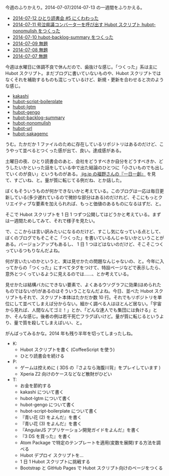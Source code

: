 今週のふりかえり。2014-07-07/2014-07-13 の一週間をふりかえる。

- [2014-07-12 ひとり読書会 #5 にくわわった][2014-07-12]
- [2014-07-11 号泣県議コンバーターを呼び出す Hubot スクリプト hubot-nonomulish をつくった][2014-07-11]
- [2014-07-10 hubot-backlog-summary をつくった][2014-07-10]
- [2014-07-09 無題][2014-07-09]
- [2014-07-08 無題][2014-07-08]
- [2014-07-07 無題][2014-07-07]

今週は水曜日に体調不良で休んだので、歯抜けな感じ。「つくった」系は主に Hubot スクリプト。まだブログに書いていないものや、Hubot スクリプトではなくそれを補助するものも混じっているけど、新規・更新を合わせると次のような感じ。

- [kakashi][bouzuya/kakashi]
- [hubot-script-boilerplate][bouzuya/hubot-script-boilerplate]
- [hubot-lgtm][bouzuya/hubot-lgtm]
- [hubot-gengo][bouzuya/hubot-backlog-summary]
- [hubot-backlog-summary][bouzuya/hubot-backlog-summary]
- [hubot-nonomulish][bouzuya/hubot-nonomulish]
- [hubot-url][bouzuya/hubot-url]
- [hubot-sakagemc][bouzuya/hubot-sakagemc]

うむ。たかだか 1 ファイルのために存在しているリポジトリはあるのだけど、こうやって並べるとつくった感が出て、良い。達成感がある。

土曜日の夜、ひとり読書会のあと、会社をどうすべきか自分をどうすべきか、どうしたいかといった話をしている中で出た結論のひとつに「小さいものでも出していくのが良い」というものがある。[ jig.jp の福野さんの『一日一創』](http://fukuno.jig.jp/126) を見て、すごいね、と。量が質に転じてる例だね、とか話した。

ぼくもそういうものが何かできないかと考えている。このブログは一応は毎日更新している(多少遅れているので微妙な部分はある)のだけれど、そこにもっとクリエイティブな要素を加えられれば、もっと価値のあるものになるはずだ、と。

そこで Hubot スクリプトを 1 日 1 つずつ公開してはどうかと考えている。まずは一週間ためしてみて、それで様子を見たい。

で、ここからは言い訳みたいになるのだけど、すこし気になっている点として、ぼくのブログでもそこそこ「つくった」を書いているんじゃないかということがある。バージョンアップもあるし、 1 日 1 つほどはないのだけど、そこそこつくっているつもりなんだよね。

何が言いたいのかというと、実は見せかたの問題なんじゃないの、と。今年に入ってからの「つくった」にすべてタグをつけて、特設ページなどで表示したら、意外とつくっているように見えるのでは……、とか考えている。

見せかたは結構バカにできない要素で、よくあるウソグラフに効果(ほめられたものではないが)があるのはそういうことなんだよね。今日、並べた Hubot スクリプトもそれで、スクリプト本体はたかだか数 10 行。それでもリポジトリを単位にして並べてしまえば分からない。細かく調べる人はほとんど居ない。「宇宙から見れば、人間なんてゴミ！」とか、「どんな達人でも集団には負ける」とか、そんな感じ。後者の例は若干死亡フラグぽいけど。量が質に転じるというより、量で質を殺してしまえばいい、と。

がんばってみるかな。2014 年も残り半年を切ってしまったしね。

- K:
  - Hubot スクリプトを書く (CoffeeScript を使う)
  - ひとり読書会を続ける
- P:
  - ゲームは控えめに ( 3DS の『さよなら海腹川背』をプレイしています )
  - Xperia Z2 向けのケースなどなど散財がひどい
- T:
  - お金を節約する
  - kakashi について書く
  - hubot-lgtm について書く
  - hubot-gengo について書く
  - hubot-script-boilerplate について書く
  - 『青い花 (2) をよんだ』を書く
  - 『青い花 (3) をよんだ』を書く
  - 『AngularJS アプリケーション開発ガイドをよんだ』を書く
  - 『3 DS を買った』を書く
  - Atom Package で特定のテンプレートを適用(変数を展開)する方法を調べる
  - Hubot デプロイ スクリプトを...
  - 1 日 1 Hubot スクリプトに挑戦する
  - Bootstrap と GitHub Pages で Hubot スクリプト向けのページをつくる

[2014-07-12]: https://blog.bouzuya.net/2014/07/12/
[2014-07-11]: https://blog.bouzuya.net/2014/07/11/
[2014-07-10]: https://blog.bouzuya.net/2014/07/10/
[2014-07-09]: https://blog.bouzuya.net/2014/07/09/
[2014-07-08]: https://blog.bouzuya.net/2014/07/08/
[2014-07-07]: https://blog.bouzuya.net/2014/07/07/
[2014-07-06]: https://blog.bouzuya.net/2014/07/06/
[bouzuya/kakashi]: https://github.com/bouzuya/kakashi
[bouzuya/hubot-script-boilerplate]: https://github.com/bouzuya/hubot-script-boilerplate
[bouzuya/hubot-lgtm]: https://github.com/bouzuya/hubot-lgtm
[bouzuya/hubot-backlog-summary]: https://github.com/bouzuya/hubot-backlog-summary
[bouzuya/hubot-backlog-summary]: https://github.com/bouzuya/hubot-backlog-summary
[bouzuya/hubot-nonomulish]: https://github.com/bouzuya/hubot-nonomulish
[bouzuya/hubot-url]: https://github.com/bouzuya/hubot-url
[bouzuya/hubot-sakagemc]: https://github.com/bouzuya/hubot-sakagemc
